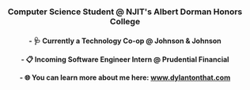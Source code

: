 <h3 align="center">Computer Science Student @ NJIT's Albert Dorman Honors College</h3>

<h4 align="center">
  <p align="center">- 🩺 Currently a Technology Co-op @ Johnson & Johnson</p>
  <p align="center">- 📋 Incoming Software Engineer Intern @ Prudential Financial</p>
  <p align="center">- 🌐 You can learn more about me here: <a href="https://www.dylantonthat.com">www.dylantonthat.com</a></p>
</h5>
